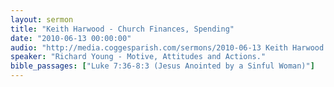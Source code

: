 ```yaml
---
layout: sermon
title: "Keith Harwood - Church Finances, Spending"
date: "2010-06-13 00:00:00"
audio: "http://media.coggesparish.com/sermons/2010-06-13 Keith Harwood and Richard Young.mp3"
speaker: "Richard Young - Motive, Attitudes and Actions."
bible_passages: ["Luke 7:36-8:3 (Jesus Anointed by a Sinful Woman)"]
---
```

